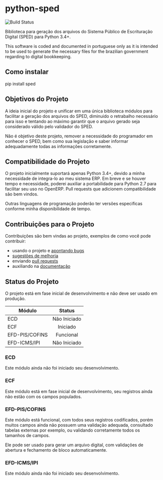 # python-sped

![Build Status](https://travis-ci.org/sped-br/python-sped.svg "Build Status")

Biblioteca para geração dos arquivos do Sistema Público de Escrituração Digital (SPED) para Python 3.4+.

This software is coded and documented in portuguese only as it is intended to be used to generate the necessary files for the brazilian government regarding to digital bookkeeping.

## Como instalar

pip install sped

## Objetivos do Projeto

A ideia inicial do projeto e unificar em uma única biblioteca módulos para facilitar a geração dos arquivos do SPED, diminuido o retrabalho necessário para isso e tentando ao máximo garantir que o arquivo gerado seja considerado válido pelo validador do SPED.

Não é objetivo deste projeto, remover a necessidade do programador em conhecer o SPED, bem como sua legislação e saber informar adequadamente todas as informações corretamente.

## Compatibilidade do Projeto

O projeto inicialmente suportará apenas Python 3.4+, devido a minha necessidade de integra-lo ao meu sistema ERP. Em breve e se houver tempo e necessidade, poderei auxiliar a portabilidade para Python 2.7 para facilitar seu uso no OpenERP. Pull requests que adicionem compatibilidade são bem vindos.

Outras linguagens de programação poderão ter versões especificas conforme minha disponibilidade de tempo.

## Contribuições para o Projeto

Contribuições são bem vindas ao projeto, exemplos de como você pode contribuir:
 * usando o projeto e [apontando bugs](https://github.com/sped-br/python-sped/issues)
 * [sugestões de melhoria](https://github.com/sped-br/python-sped/issues)
 * enviando [pull requests](https://github.com/sped-br/python-sped/pulls)
 * auxiliando na [documentação](https://github.com/sped-br/python-sped/wiki)

## Status do Projeto

O projeto está em fase inicial de desenvolvimento e não deve ser usado em produção.

| Módulo         |     Status    |
|----------------|:-------------:|
| ECD            | Não Iniciado  |
| ECF            |   Iniciado    |
| EFD-PIS/COFINS |   Funcional   |
| EFD-ICMS/IPI   | Não Iniciado  |

### ECD

Este módulo ainda não foi iniciado seu desenvolvimento.

### ECF

Este módulo está em fase inicial de desenvolvimento, seu registros ainda não estão com os campos populados.

### EFD-PIS/COFINS

Este módulo está funcional, com todos seus registros codificados, porém muitos campos ainda não possuem uma validação
adequada, consultado tabelas externas por exemplo, ou validando corretamente todos os tamanhos de campos.

Ele pode ser usado para gerar um arquivo digital, com validações de abertura e fechamento de bloco automaticamente.

### EFD-ICMS/IPI

Este módulo ainda não foi iniciado seu desenvolvimento.
